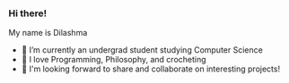 ### Hi there!

My name is Dilashma 

- 🌱 I’m currently an undergrad student studying Computer Science
- 🔆 I love Programming, Philosophy, and crocheting
- 💠 I'm looking forward to share and collaborate on interesting projects!
